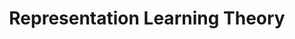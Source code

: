 ---
layout: page
title: Representation Learning Theory
description: Extension of a previous representation learning theory paper, providing more general and robust bounds.
img: assets/img/project_preview/repl-theory.png
importance: 3
category: preprints
paper: RepLearn-Theory.pdf
---